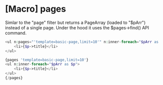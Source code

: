 # [Macro] pages

Simlar to the "page" filter but returns a PageArray (loaded to "$pArr") instead of a single page. Under the hood it uses the $pages->find() API command.


```php
<ul n:pages="'template=basic-page,limit=10'" n:inner-foreach="$pArr as $p">
    <li>{$p->title}</li>
</ul>
```

```php
{pages 'template=basic-page,limit=10'}
<ul n:inner-foreach="$pArr as $p">
    <li>{$p->title}</li>
</ul>
{/pages}
```